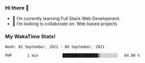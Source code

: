 ### Hi there 👋

- 🌱 I’m currently learning Full Stack Web Development.
- 👯 I’m looking to collaborate on: Web based projects


### My WakaTime Stats!

<!--START_SECTION:waka-->
```text
Week: 02 September, 2021 - 08 September, 2021

PHP       1 min           ████████████████▒░░░░░░░░   64.80 % 
```
<!--END_SECTION:waka-->
